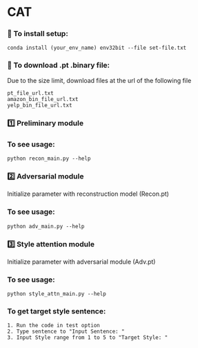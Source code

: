 # CAT
### 🔄️ To install setup:
```
conda install (your_env_name) env32bit --file set-file.txt
```

### 🔄 To download .pt .binary file:
Due to the size limit, download files at the url of the following file
```
pt_file_url.txt
amazon_bin_file_url.txt
yelp_bin_file_url.txt
```


### 1️⃣ Preliminary module  
### To see usage:
```
python recon_main.py --help
```


### 2️⃣ Adversarial module
Initialize parameter with reconstruction model (Recon.pt)
### To see usage:
```
python adv_main.py --help
```


### 3️⃣ Style attention module
Initialize parameter with adversarial module (Adv.pt)
### To see usage:
```
python style_attn_main.py --help
```
### To get target style sentence:
```
1. Run the code in test option 
2. Type sentence to "Input Sentence: "
3. Input Style range from 1 to 5 to "Target Style: "
```
